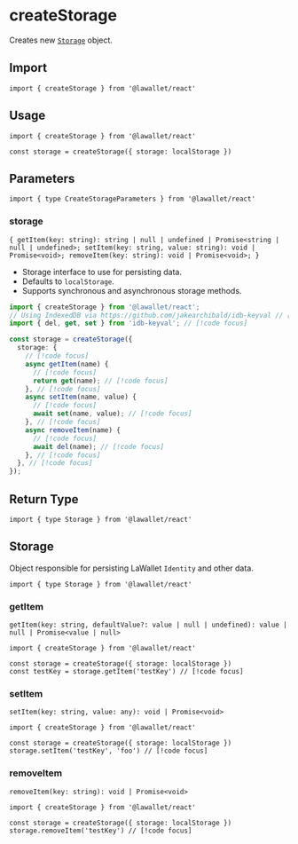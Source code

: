 # createStorage

Creates new [`Storage`](#storage) object.

## Import

```ts-vue
import { createStorage } from '@lawallet/react'
```

## Usage

```ts-vue
import { createStorage } from '@lawallet/react'

const storage = createStorage({ storage: localStorage })
```

## Parameters

```ts-vue
import { type CreateStorageParameters } from '@lawallet/react'
```

### storage

`{ getItem(key: string): string | null | undefined | Promise<string | null | undefined>; setItem(key: string, value: string): void | Promise<void>; removeItem(key: string): void | Promise<void>; }`

- Storage interface to use for persisting data.
- Defaults to `localStorage`.
- Supports synchronous and asynchronous storage methods.

```ts
import { createStorage } from '@lawallet/react';
// Using IndexedDB via https://github.com/jakearchibald/idb-keyval // [!code focus]
import { del, get, set } from 'idb-keyval'; // [!code focus]

const storage = createStorage({
  storage: {
    // [!code focus]
    async getItem(name) {
      // [!code focus]
      return get(name); // [!code focus]
    }, // [!code focus]
    async setItem(name, value) {
      // [!code focus]
      await set(name, value); // [!code focus]
    }, // [!code focus]
    async removeItem(name) {
      // [!code focus]
      await del(name); // [!code focus]
    }, // [!code focus]
  }, // [!code focus]
});
```

## Return Type

```ts-vue
import { type Storage } from '@lawallet/react'
```

## Storage

Object responsible for persisting LaWallet `Identity` and other data.

```ts-vue
import { type Storage } from '@lawallet/react'
```

### getItem

`getItem(key: string, defaultValue?: value | null | undefined): value | null | Promise<value | null>`

```ts-vue
import { createStorage } from '@lawallet/react'

const storage = createStorage({ storage: localStorage })
const testKey = storage.getItem('testKey') // [!code focus]
```

### setItem

`setItem(key: string, value: any): void | Promise<void>`

```ts-vue
import { createStorage } from '@lawallet/react'

const storage = createStorage({ storage: localStorage })
storage.setItem('testKey', 'foo') // [!code focus]
```

### removeItem

`removeItem(key: string): void | Promise<void>`

```ts-vue
import { createStorage } from '@lawallet/react'

const storage = createStorage({ storage: localStorage })
storage.removeItem('testKey') // [!code focus]
```
